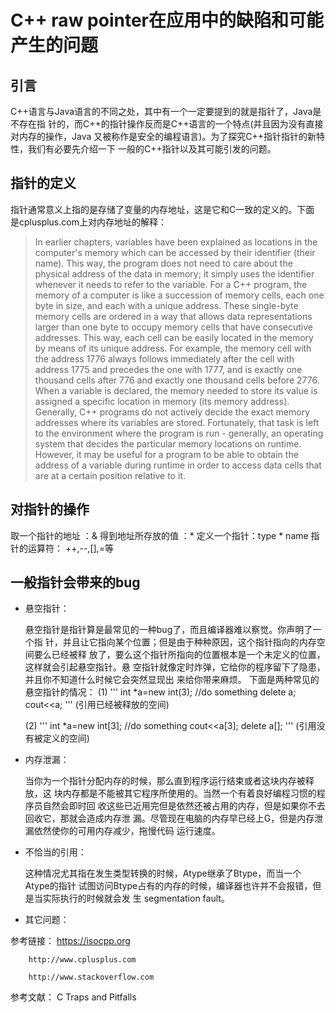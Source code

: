 # C++ raw pointer在应用中的缺陷和可能产生的问题

## 引言

C++语言与Java语言的不同之处，其中有一个一定要提到的就是指针了，Java是不存在指
针的，而C++的指针操作反而是C++语言的一个特点(并且因为没有直接对内存的操作，Java
又被称作是安全的编程语言)。为了探究C++指针指针的新特性，我们有必要先介绍一下
一般的C++指针以及其可能引发的问题。

## 指针的定义

指针通常意义上指的是存储了变量的内存地址，这是它和C一致的定义的。下面
是cplusplus.com上对内存地址的解释：
> In earlier chapters, variables have been explained as locations in the computer's memory which can be accessed by their identifier (their name). This way, the program does not need to care about the physical address of the data in memory; it simply uses the identifier whenever it needs to refer to the variable.
> For a C++ program, the memory of a computer is like a succession of memory cells, each one byte in size, and each with a unique address. These single-byte memory cells are ordered in a way that allows data representations larger than one byte to occupy memory cells that have consecutive addresses.
> This way, each cell can be easily located in the memory by means of its unique address. For example, the memory cell with the address 1776 always follows immediately after the cell with address 1775 and precedes the one with 1777, and is exactly one thousand cells after 776 and exactly one thousand cells before 2776.
> When a variable is declared, the memory needed to store its value is assigned a specific location in memory (its memory address). Generally, C++ programs do not actively decide the exact memory addresses where its variables are stored. Fortunately, that task is left to the environment where the program is run - generally, an operating system that decides the particular memory locations on runtime. However, it may be useful for a program to be able to obtain the address of a variable during runtime in order to access data cells that are at a certain position relative to it.

## 对指针的操作

取一个指针的地址 ：&
得到地址所存放的值 ：*
定义一个指针：type * name
指针的运算符： ++,--,[],=等

## 一般指针会带来的bug

- 悬空指针：

    悬空指针是指针算是最常见的一种bug了，而且编译器难以察觉。你声明了一个指
针，并且让它指向某个位置；但是由于种种原因，这个指针指向的内存空间要么已经被释
放了，要么这个指针所指向的位置根本是一个未定义的位置，这样就会引起悬空指针。悬
空指针就像定时炸弹，它给你的程序留下了隐患，并且你不知道什么时候它会突然显现出
来给你带来麻烦。
下面是两种常见的悬空指针的情况：
    (1)
'''
    int *a=new int(3);
    //do something
    delete a;
    cout<<a;
'''
    (引用已经被释放的空间)

    (2)
'''
    int *a=new int[3];
    //do something
    cout<<a[3];
    delete a[];
'''
    (引用没有被定义的空间)

- 内存泄漏：

    当你为一个指针分配内存的时候，那么直到程序运行结束或者这块内存被释放，这
块内存都是不能被其它程序所使用的。当然一个有着良好编程习惯的程序员自然会即时回
收这些已近用完但是依然还被占用的内存，但是如果你不去回收它，那就会造成内存泄
漏。尽管现在电脑的内存早已经上G，但是内存泄漏依然使你的可用内存减少，拖慢代码
运行速度。

- 不恰当的引用：

    这种情况尤其指在发生类型转换的时候，Atype继承了Btype，而当一个Atype的指针
试图访问Btype占有的内存的时候，编译器也许并不会报错，但是当实际执行的时候就会发
生 segmentation fault。

- 其它问题：

参考链接：
        https://isocpp.org

        http://www.cplusplus.com

        http://www.stackoverflow.com
参考文献：
          C Traps and Pitfalls
